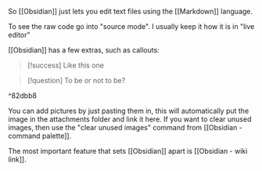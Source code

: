 So [[Obsidian]] just lets you edit text files using the [[Markdown]] language.

To see the raw code go into "source mode". I usually keep it how it is in "live editor"

[[Obsidian]] has a few extras, such as callouts:

> [!success] 
> Like this one

> [!question] 
> To be or not to be?

^82dbb8

You can add pictures by just pasting them in, this will automatically put the image in the attachments folder and link it here. If you want to clear unused images, then use the "clear unused images" command from [[Obsidian - command palette]].

The most important feature that sets [[Obsidian]] apart is [[Obsidian - wiki link]].

